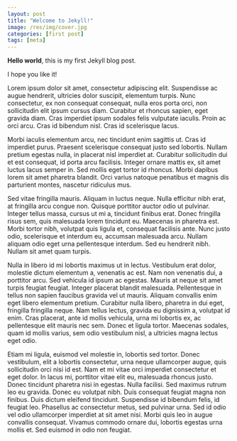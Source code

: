 ```yaml
---
layout: post
title: "Welcome to Jekyll!"
image: /res/img/cover.jpg
categories: [first post]
tags: [meta]
---
```


**Hello world**, this is my first Jekyll blog post.

I hope you like it!

Lorem ipsum dolor sit amet, consectetur adipiscing elit. Suspendisse ac augue hendrerit, ultricies dolor suscipit, elementum turpis. Nunc consectetur, ex non consequat consequat, nulla eros porta orci, non sollicitudin elit ipsum cursus diam. Curabitur et rhoncus sapien, eget gravida diam. Cras imperdiet ipsum sodales felis vulputate iaculis. Proin ac orci arcu. Cras id bibendum nisl. Cras id scelerisque lacus.

Morbi iaculis elementum arcu, nec tincidunt enim sagittis ut. Cras id imperdiet purus. Praesent scelerisque consequat justo sed lobortis. Nullam pretium egestas nulla, in placerat nisl imperdiet at. Curabitur sollicitudin dui et est consequat, id porta arcu facilisis. Integer ornare mattis ex, sit amet luctus lacus semper in. Sed mollis eget tortor id rhoncus. Morbi dapibus lorem sit amet pharetra blandit. Orci varius natoque penatibus et magnis dis parturient montes, nascetur ridiculus mus.

Sed vitae fringilla mauris. Aliquam in luctus neque. Nulla efficitur nibh erat, at fringilla arcu congue non. Quisque porttitor auctor odio ut pulvinar. Integer tellus massa, cursus ut mi a, tincidunt finibus erat. Donec fringilla risus sem, quis malesuada lorem tincidunt eu. Maecenas in pharetra est. Morbi tortor nibh, volutpat quis ligula et, consequat facilisis ante. Nunc justo odio, scelerisque et interdum eu, accumsan malesuada arcu. Nullam aliquam odio eget urna pellentesque interdum. Sed eu hendrerit nibh. Nullam sit amet quam turpis.

Nulla in libero id mi lobortis maximus ut in lectus. Vestibulum erat dolor, molestie dictum elementum a, venenatis ac est. Nam non venenatis dui, a porttitor arcu. Sed vehicula id ipsum ac egestas. Mauris at neque sit amet turpis feugiat feugiat. Integer placerat blandit malesuada. Pellentesque in tellus non sapien faucibus gravida vel ut mauris. Aliquam convallis enim eget libero elementum pretium. Curabitur nulla libero, pharetra in dui eget, fringilla fringilla neque. Nam tellus lectus, gravida eu dignissim a, volutpat id enim. Cras placerat, ante id mollis vehicula, urna mi lobortis ex, ac pellentesque elit mauris nec sem. Donec et ligula tortor. Maecenas sodales, quam id mollis varius, sem odio vestibulum nisl, a ultricies magna lectus eget odio.

Etiam mi ligula, euismod vel molestie in, lobortis sed tortor. Donec vestibulum, elit a lobortis consectetur, urna neque ullamcorper augue, quis sollicitudin orci nisi id est. Nam et mi vitae orci imperdiet consectetur et eget dolor. In lacus mi, porttitor vitae elit eu, malesuada rhoncus justo. Donec tincidunt pharetra nisi in egestas. Nulla facilisi. Sed maximus rutrum leo eu gravida. Donec eu volutpat nibh. Duis consequat feugiat magna non finibus. Duis dictum eleifend tincidunt. Suspendisse id bibendum felis, id feugiat leo. Phasellus ac consectetur metus, sed pulvinar urna. Sed id odio vel odio ullamcorper imperdiet at sit amet nisi. Morbi quis leo in augue convallis consequat. Vivamus commodo ornare dui, lobortis egestas urna mollis et. Sed euismod in odio non feugiat.